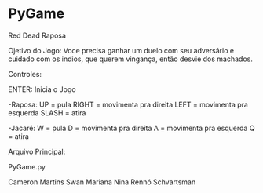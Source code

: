 # PyGame
Red Dead Raposa

Ojetivo do Jogo:
Voce precisa ganhar um duelo com seu adversário e cuidado com os indios, que querem vingança, então desvie dos machados.

Controles:

ENTER: Inicia o Jogo

-Raposa:
UP = pula
RIGHT = movimenta pra direita
LEFT = movimenta pra esquerda
SLASH = atira

-Jacaré:
W = pula
D = movimenta pra direita
A = movimenta pra esquerda
Q = atira

Arquivo Principal:

PyGame.py

Cameron Martins Swan
Mariana 
Nina Rennó Schvartsman  
